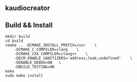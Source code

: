 kaudiocreator
-------------

## Build && Install
```
mkdir build
cd build
cmake .. -DCMAKE_INSTALL_PREFIX=/usr    \
    -DCMAKE_C_COMPILER=clang    \
    -DCMAKE_CXX_COMPILER=clang++    \
    -DECM_ENABLE_SANITIZERS='address;leak;undefined'    \
    -DENABLE_DEBUG=ON   \
    -DBUILD_TESTING=ON
make
sudo make install
```
